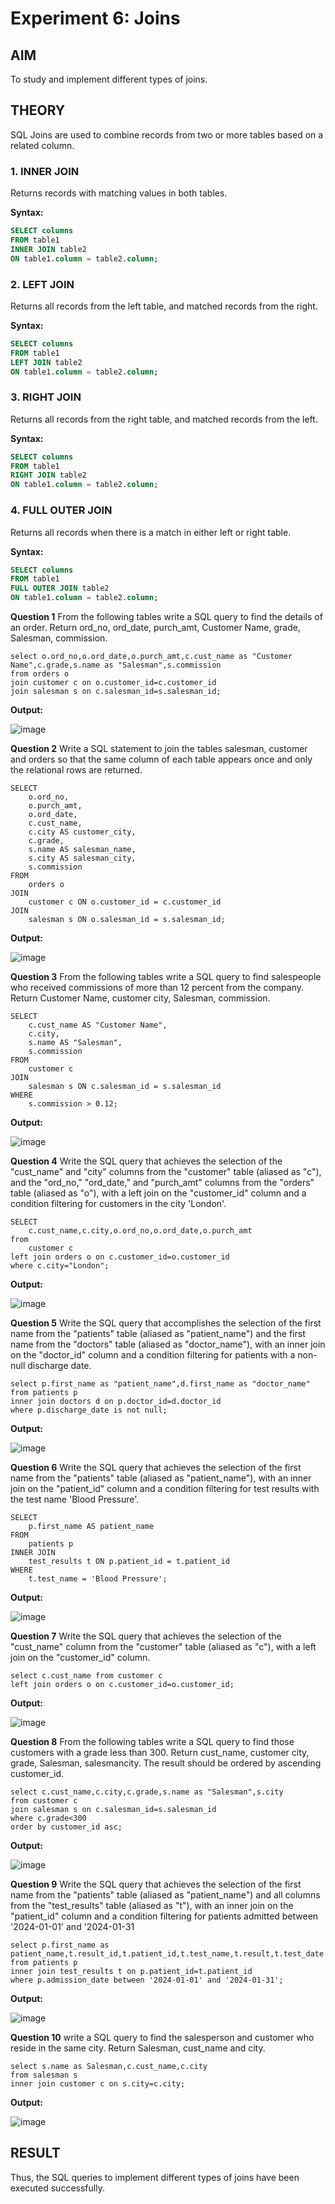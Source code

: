 # Experiment 6: Joins

## AIM
To study and implement different types of joins.

## THEORY

SQL Joins are used to combine records from two or more tables based on a related column.

### 1. INNER JOIN
Returns records with matching values in both tables.

**Syntax:**
```sql
SELECT columns
FROM table1
INNER JOIN table2
ON table1.column = table2.column;
```

### 2. LEFT JOIN
Returns all records from the left table, and matched records from the right.

**Syntax:**

```sql
SELECT columns
FROM table1
LEFT JOIN table2
ON table1.column = table2.column;
```
### 3. RIGHT JOIN
Returns all records from the right table, and matched records from the left.

**Syntax:**

```sql
SELECT columns
FROM table1
RIGHT JOIN table2
ON table1.column = table2.column;
```
### 4. FULL OUTER JOIN
Returns all records when there is a match in either left or right table.

**Syntax:**

```sql
SELECT columns
FROM table1
FULL OUTER JOIN table2
ON table1.column = table2.column;
```

**Question 1**
From the following tables write a SQL query to find the details of an order. Return ord_no, ord_date, purch_amt, Customer Name, grade, Salesman, commission. 
```
select o.ord_no,o.ord_date,o.purch_amt,c.cust_name as "Customer Name",c.grade,s.name as "Salesman",s.commission
from orders o
join customer c on o.customer_id=c.customer_id
join salesman s on c.salesman_id=s.salesman_id;
```

**Output:**

![image](https://github.com/user-attachments/assets/730d4ffe-f876-43f6-a1c4-a2b8374e6dd3)


**Question 2**
Write a SQL statement to join the tables salesman, customer and orders so that the same column of each table appears once and only the relational rows are returned. 

```
SELECT 
    o.ord_no,
    o.purch_amt,
    o.ord_date,
    c.cust_name,
    c.city AS customer_city,
    c.grade,
    s.name AS salesman_name,
    s.city AS salesman_city,
    s.commission
FROM 
    orders o
JOIN 
    customer c ON o.customer_id = c.customer_id
JOIN 
    salesman s ON o.salesman_id = s.salesman_id;

```

**Output:**

![image](https://github.com/user-attachments/assets/b90a0a79-bef2-4acd-a7a9-4b8ad16cdda1)

**Question 3**
From the following tables write a SQL query to find salespeople who received commissions of more than 12 percent from the company. Return Customer Name, customer city, Salesman, commission.  

```
SELECT 
    c.cust_name AS "Customer Name",
    c.city,
    s.name AS "Salesman",
    s.commission
FROM 
    customer c
JOIN 
    salesman s ON c.salesman_id = s.salesman_id
WHERE 
    s.commission > 0.12;

```

**Output:**

![image](https://github.com/user-attachments/assets/3b9f3cbc-565f-4be7-8228-d1320833fbd5)

**Question 4**
Write the SQL query that achieves the selection of the "cust_name" and "city" columns from the "customer" table (aliased as "c"), and the "ord_no," "ord_date," and "purch_amt" columns from the "orders" table (aliased as "o"), with a left join on the "customer_id" column and a condition filtering for customers in the city 'London'.

```
SELECT 
    c.cust_name,c.city,o.ord_no,o.ord_date,o.purch_amt
from 
    customer c 
left join orders o on c.customer_id=o.customer_id
where c.city="London";
```

**Output:**

![image](https://github.com/user-attachments/assets/06a0c918-5627-4120-9a31-d6304ea83115)


**Question 5**
Write the SQL query that accomplishes the selection of the first name from the "patients" table (aliased as "patient_name") and the first name from the "doctors" table (aliased as "doctor_name"), with an inner join on the "doctor_id" column and a condition filtering for patients with a non-null discharge date.

```
select p.first_name as "patient_name",d.first_name as "doctor_name" 
from patients p 
inner join doctors d on p.doctor_id=d.doctor_id
where p.discharge_date is not null;
```

**Output:**

![image](https://github.com/user-attachments/assets/454d40fd-7ee2-45b6-9c60-d12d742aecec)


**Question 6**
Write the SQL query that achieves the selection of the first name from the "patients" table (aliased as "patient_name"), with an inner join on the "patient_id" column and a condition filtering for test results with the test name 'Blood Pressure'.

```
SELECT 
    p.first_name AS patient_name
FROM 
    patients p
INNER JOIN 
    test_results t ON p.patient_id = t.patient_id
WHERE 
    t.test_name = 'Blood Pressure';

```

**Output:**

![image](https://github.com/user-attachments/assets/f1be90e6-dad5-416e-b651-058404b99405)


**Question 7**
Write the SQL query that achieves the selection of the "cust_name" column from the "customer" table (aliased as "c"), with a left join on the "customer_id" column.

```
select c.cust_name from customer c
left join orders o on c.customer_id=o.customer_id;
```

**Output:**

![image](https://github.com/user-attachments/assets/9cceefaa-da00-495b-9d4e-fc79af9d499a)


**Question 8**
From the following tables write a SQL query to find those customers with a grade less than 300. Return cust_name, customer city, grade, Salesman, salesmancity. The result should be ordered by ascending customer_id. 

```
select c.cust_name,c.city,c.grade,s.name as "Salesman",s.city
from customer c
join salesman s on c.salesman_id=s.salesman_id
where c.grade<300
order by customer_id asc;
```

**Output:**

![image](https://github.com/user-attachments/assets/8fc9d9c5-443e-4cd1-8957-dde1103170ed)


**Question 9**
Write the SQL query that achieves the selection of the first name from the "patients" table (aliased as "patient_name") and all columns from the "test_results" table (aliased as "t"), with an inner join on the "patient_id" column and a condition filtering for patients admitted between '2024-01-01' and '2024-01-31

```
select p.first_name as patient_name,t.result_id,t.patient_id,t.test_name,t.result,t.test_date
from patients p
inner join test_results t on p.patient_id=t.patient_id
where p.admission_date between '2024-01-01' and '2024-01-31';
```

**Output:**

![image](https://github.com/user-attachments/assets/64fcc645-0d3a-440c-a493-1f7e3aada131)


**Question 10**
write a SQL query to find the salesperson and customer who reside in the same city. Return Salesman, cust_name and city.

```
select s.name as Salesman,c.cust_name,c.city
from salesman s
inner join customer c on s.city=c.city;
```

**Output:**

![image](https://github.com/user-attachments/assets/4343c1da-6888-45c7-84f7-383f9bbd7bf2)


## RESULT
Thus, the SQL queries to implement different types of joins have been executed successfully.
